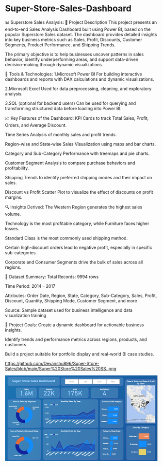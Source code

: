 # Super-Store-Sales-Dashboard

📊 Superstore Sales Analysis:
📁 Project Description
This project presents an end-to-end Sales Analysis Dashboard built using Power BI, based on the popular Superstore Sales dataset. The dashboard provides detailed insights into key business metrics such as Sales, Profit, Discounts, Customer Segments, Product Performance, and Shipping Trends.

The primary objective is to help businesses uncover patterns in sales behavior, identify underperforming areas, and support data-driven decision-making through dynamic visualizations.

🧰 Tools & Technologies:
 1.Microsoft Power BI
For building interactive dashboards and reports with DAX calculations and dynamic visualizations.

 2.Microsoft Excel
Used for data preprocessing, cleaning, and exploratory analysis.

 3.SQL (optional for backend users)
Can be used for querying and transforming structured data before loading into Power BI.

📈 Key Features of the Dashboard:
KPI Cards to track Total Sales, Profit, Orders, and Average Discount.

Time Series Analysis of monthly sales and profit trends.

Region-wise and State-wise Sales Visualization using maps and bar charts.

Category and Sub-Category Performance with treemaps and pie charts.

Customer Segment Analysis to compare purchase behaviors and profitability.

Shipping Trends to identify preferred shipping modes and their impact on sales.

Discount vs Profit Scatter Plot to visualize the effect of discounts on profit margins.

🔍 Insights Derived:
The Western Region generates the highest sales volume.

Technology is the most profitable category, while Furniture faces higher losses.

Standard Class is the most commonly used shipping method.

Certain high-discount orders lead to negative profit, especially in specific sub-categories.

Corporate and Consumer Segments drive the bulk of sales across all regions.

📂 Dataset Summary:
Total Records: 9994 rows

Time Period: 2014 – 2017

Attributes: Order Date, Region, State, Category, Sub-Category, Sales, Profit, Discount, Quantity, Shipping Mode, Customer Segment, and more

Source: Sample dataset used for business intelligence and data visualization training

🚀 Project Goals:
Create a dynamic dashboard for actionable business insights.

Identify trends and performance metrics across regions, products, and customers.

Build a project suitable for portfolio display and real-world BI case studies.

https://github.com/Devanshu896/Super-Store-Sales/blob/main/Super%20Store%20Sales%20SS..png

![Alt Text](https://github.com/Devanshu896/Super-Store-Sales/blob/main/Super%20Store%20Sales%20SS..png
)

